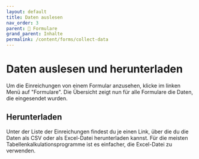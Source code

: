 ```yaml
---
layout: default
title: Daten auslesen
nav_order: 3
parent: 📨 Formulare
grand_parent: Inhalte
permalink: /content/forms/collect-data
---
```


# Daten auslesen und herunterladen
Um die Einreichungen von einem Formular anzusehen, klicke im linken Menü auf "Formulare". Die Übersicht zeigt nun für alle Formulare die Daten, die eingesendet wurden.

## Herunterladen
Unter der Liste der Einreichungen findest du je einen Link, über die du die Daten als CSV oder als Excel-Datei herunterladen kannst. Für die meisten Tabellenkalkulationsprogramme ist es einfacher, die Excel-Datei zu verwenden.